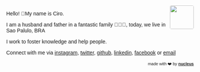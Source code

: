 <link href="https://fonts.googleapis.com/css?family=Montserrat&display=swap" rel="stylesheet">

<div style="text-align: right; float: right">
<img width="64" style="border-radius: 4px;" src="https://avatars0.githubusercontent.com/u/349602?s=460&u=cf310de88444a92133decdaa8b8e75ffc5e77975&v=4" height="64" alt="">
</div>

Hello! 👋My name is Ciro.

I am a husband and father in a fantastic family 👨‍👩‍👦, today, we live in Sao Palulo, BRA

I work to foster knowledge and help people.

Connect with me via [instagram](https://www.instagram.com/ciro.maciel/), [twitter](https://twitter.com/cirocmaciel), [github](https://github.com/ciro-maciel), [linkedin](https://www.linkedin.com/in/ciro-maciel/), [facebook](https://www.facebook.com/ciro.maciel.git) or [email](mailto:ciro.maciel@c37.co)

<style>
  * {
    font-family: 'Montserrat', sans-serif !important;
  }
  p {
    font-size: 14px;
 }
 h1 {
    font-size: 26px; 
    visibility: hidden;
 }
 h1:after {
  content: 'Ciro Cesar Maciel';
}
 
</style>


<div style="text-align: right; float: right; font-size: 11px">
 <span> made with ❤️ by </span>
 <a href="http://nucleus.ciro-maciel.me" target="_blank">
   <strong>nucleus</strong>
 </a>
</div>


